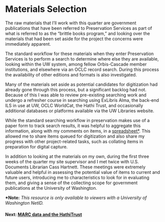 # Materials Selection

The raw materials that I’ll work with this quarter are government publications that have been referred to Preservation Services as part of what is referred to as the “brittle books program,” and looking over the materials that had been set aside for the project the concerns were immediately apparent.

The standard workflow for these materials when they enter Preservation Services is to perform a search to determine where else they are available, looking within the UW system, among fellow Orbis-Cascade member institutions, and elsewhere via an OCLC record search. During this process the availability of other editions and formats is also investigated.

Many of the materials set aside as potential candidates for digitization had already gone through this process, but a significant backlog had not. Because of this I was able to review pre-existing searching work and undergo a refresher course in searching using ExLibris Alma, the back-end ILS in use at UW, OCLC WorldCat, the Hathi Trust, and occasionally additional databases or platforms available via the UW Libraries website. 

While the standard searching workflow in preservation makes use of a paper form to track search results, it was helpful to aggregate this information, along with my comments on items, in a [spreadsheet*](https://drive.google.com/open?id=1Ko23klLYZBxVG8YzPaX33mD2GGJP4uCm62bc3HNvxUQ). This allowed me to share items queued for digitization and also share my progress with other project-related tasks, such as collating items in preparation for digital capture.

In addition to looking at the materials on my own, during the first three weeks of the quarter my site supervisor and I met twice with U.S. Documents Librarian Cass Hartnett. These meetings were extremely valuable and helpful in assessing the potential value of items to current and future users, introducing me to characteristics to look for in evaluating them, and giving a sense of the collecting scope for government publications at the University of Washington. 

__*Note:__ _This resource is only available to viewers with a University of Washington NetID._  
#### Next: [MARC data and the HathiTrust](MARCAndHathi.md)

